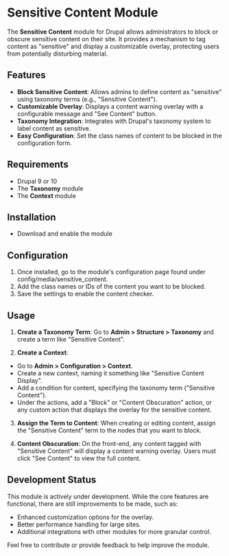 # Sensitive Content Module

The **Sensitive Content** module for Drupal allows administrators to block or obscure sensitive content on their site. It provides a mechanism to tag content as "sensitive" and display a customizable overlay, protecting users from potentially disturbing material.

## Features
- **Block Sensitive Content**: Allows admins to define content as "sensitive" using taxonomy terms (e.g., "Sensitive Content").
- **Customizable Overlay**: Displays a content warning overlay with a configurable message and "See Content" button.
- **Taxonomy Integration**: Integrates with Drupal's taxonomy system to label content as sensitive.
- **Easy Configuration**: Set the class names of content to be blocked in the configuration form.

## Requirements
- Drupal 9 or 10
- The **Taxonomy** module
- The **Context** module 

## Installation
- Download and enable the module

## Configuration

1. Once installed, go to the module's configuration page found under config/media/sensitive_content.
2. Add the class names or IDs of the content you want to be blocked.
3. Save the settings to enable the content checker.

## Usage

1. **Create a Taxonomy Term**: Go to **Admin > Structure > Taxonomy** and create a term like "Sensitive Content".

2. **Create a Context**: 
- Go to **Admin > Configuration > Context**.
- Create a new context, naming it something like "Sensitive Content Display".
- Add a condition for content, specifying the taxonomy term ("Sensitive Content").
- Under the actions, add a "Block" or "Content Obscuration" action, or any custom action that displays the overlay for the sensitive content.

3. **Assign the Term to Content**: When creating or editing content, assign the "Sensitive Content" term to the nodes that you want to block.

4. **Content Obscuration**: On the front-end, any content tagged with "Sensitive Content" will display a content warning overlay. Users must click "See Content" to view the full content.

## Development Status

This module is actively under development. While the core features are functional, there are still improvements to be made, such as:
- Enhanced customization options for the overlay.
- Better performance handling for large sites.
- Additional integrations with other modules for more granular control.

Feel free to contribute or provide feedback to help improve the module.



